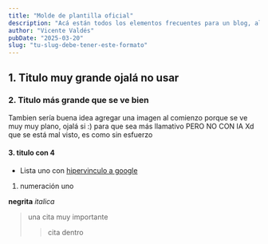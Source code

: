 ```yaml
---
title: "Molde de plantilla oficial"
description: "Acá están todos los elementos frecuentes para un blog, al menos lo que yo he visto"
author: "Vicente Valdés"
pubDate: "2025-03-20"
slug: "tu-slug-debe-tener-este-formato"
---
```


## 1. Titulo muy grande ojalá no usar

### 2. Titulo más grande que se ve bien

Tambien sería buena idea agregar una imagen al comienzo porque se ve muy muy plano, ojalá si :) para que sea más llamativo PERO NO CON IA Xd que se está mal visto, es como sin esfuerzo

#### 3. titulo con 4

- Lista uno con [hipervinculo a google](https://google.com)

1. numeración uno

**negrita**
_italica_

> una cita muy importante
>
> > cita dentro
